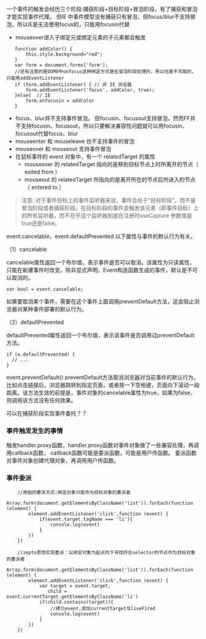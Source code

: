  一个事件的触发会经历三个阶段:捕获阶段+目标阶段+冒泡阶段，有了捕获和冒泡才能实现事件代理。
 但IE 中事件模型没有捕获只有冒泡，但focus/blur不支持冒泡，所以IE是无法使用focus的，只能用focusin代替
 
 - mouseover进入子绑定元或绑定元素的子元素都会触发
 ````
    function addColor() {
        this.style.background="red";
    }
    var form = document.forms['form'];
    //还有注意的是DOM0中onfocus这种绑定方式是在冒泡阶段处理的，所以也是不可取的，只能用addEventListener
    if (form.addEventListener) { // 非 IE 浏览器
        form.addEventListener('focus', addColor, true);
    }else{  // IE
        form.onfocusin = addColor
    }
 ````
- focus、blur并不支持事件冒泡。
但focusin、focusout支持冒泡，然而FF并不支持focusin、focusout，所以只要解决兼容性问题就可以用focusin、focusout代替focus、blur
- mouseenter 和 mouseleave 也不支持事件的冒泡
- mouseover 和 mouseout 支持事件冒泡
- 在鼠标事件的 event 对象中，有一个 relatedTarget 的属性
   - mouseover 的 relatedTarget 指向的是移到目标节点上时所离开的节点（ exited from ）
   - mouseout 的 relatedTarget 所指向的是离开所在的节点后所进入的节点（ entered to ）
   
   
   
>注意: 对于事件目标上的事件监听器来说，事件会处于“目标阶段”，而不是冒泡阶段或者捕获阶段。在目标阶段的事件会触发该元素（即事件目标）上的所有监听器，而不在乎这个监听器到底在注册时useCapture 参数值是true还是false。


event.cancelable，event.defaultPrevented
以下属性与事件的默认行为有关。

（1）cancelable

cancelable属性返回一个布尔值，表示事件是否可以取消。该属性为只读属性，只能在新建事件时改变。除非显式声明，Event构造函数生成的事件，默认是不可以取消的。
````
var bool = event.cancelable;
````
如果要取消某个事件，需要在这个事件上面调用preventDefault方法，这会阻止浏览器对某种事件部署的默认行为。

（2）defaultPrevented

defaultPrevented属性返回一个布尔值，表示该事件是否调用过preventDefault方法。
````
if (e.defaultPrevented) {
  // ...
}
````


event.preventDefault()
preventDefault方法取消浏览器对当前事件的默认行为，比如点击链接后，浏览器跳转到指定页面，或者按一下空格键，页面向下滚动一段距离。该方法生效的前提是，事件对象的cancelable属性为true，如果为false，则调用该方法没有任何效果。


可以在捕获阶段实现事件委托？？


### 事件触发发生的事情
触发handler.proxy函数，handler.proxy函数对事件对象做了一些兼容处理，再调用callback函数，
callback函数可能是委派函数，可能是用户传函数。
委派函数对事件对象创建代理对象，再调用用户传函数。

### 事件委派

````
    //原始的委派方式:绑定对象只能作为目标对象的委派者
    Array.form(document.getElementsByClassName('list')).forEach(function (element) {
        element.addEventListener('click',function (event) {
            if(event.target.tagName === 'li'){
                console.log(event)
            }
        })
    })

    //zepto思想实现委派：以绑定对象为起点向下寻找符合selector的节点作为目标对象的委派者
    Array.form(document.getElementsByClassName('list')).forEach(function (element) {
        element.addEventListener('click',function (event) {
            var target = event.target,
               child = event.currentTarget.getElementsByClassName('li')
            if(child.contains(target)){
                //拷贝event,添加currentTarget与liveFired
                console.log(event)
            }
        })
    })
````